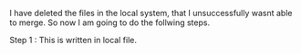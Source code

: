 I have deleted the files in the local system, that I unsuccessfully wasnt able to merge. So now I am going to do 
the follwing steps. 


Step 1 : This is written in local file. 
